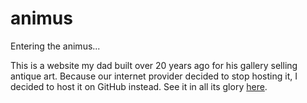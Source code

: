 # animus

Entering the animus...

This is a website my dad built over 20 years ago for his gallery selling antique art.
Because our internet provider decided to stop hosting it, I decided to host it on GitHub instead. See it in all its glory [here](flikkr.github.io/animus).
